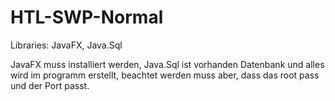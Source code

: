 # HTL-SWP-Normal
Libraries:
JavaFX, Java.Sql

JavaFX muss installiert werden, Java.Sql ist vorhanden
Datenbank und alles wird im programm erstellt, beachtet werden muss aber, dass das root pass und der Port passt.
